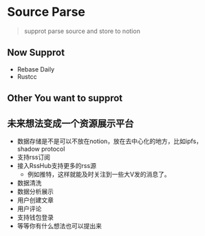 # Source Parse

> supprot parse source and store to notion

## Now Supprot

- Rebase Daily
- Rustcc

## Other You want to supprot


## 未来想法变成一个资源展示平台

- 数据存储是不是可以不放在notion，放在去中心化的地方，比如ipfs，shadow protocol
- 支持rss订阅
- 接入RssHub支持更多的rss源
    - 例如推特，这样就能及时关注到一些大V发的消息了。
- 数据清洗
- 数据分析展示
- 用户创建文章
- 用户评论
- 支持钱包登录
- 等等你有什么想法也可以提出来
